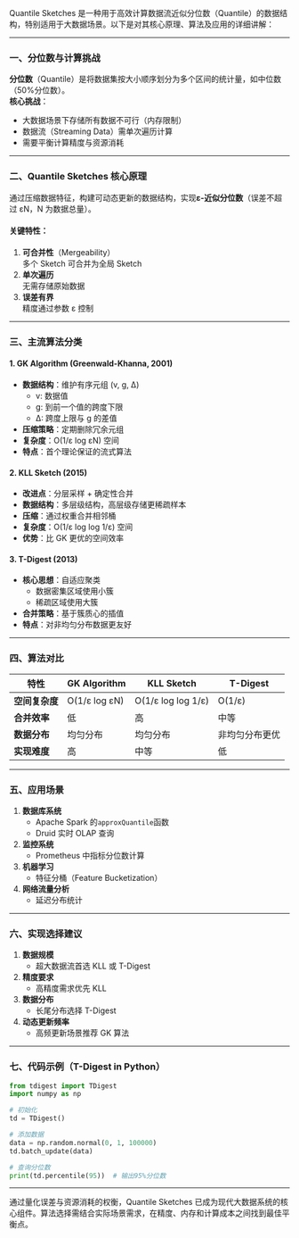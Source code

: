 Quantile Sketches 是一种用于高效计算数据流近似分位数（Quantile）的数据结构，特别适用于大数据场景。以下是对其核心原理、算法及应用的详细讲解：

---

### 一、分位数与计算挑战

**分位数**（Quantile）是将数据集按大小顺序划分为多个区间的统计量，如中位数（50%分位数）。  
**核心挑战**：

- 大数据场景下存储所有数据不可行（内存限制）
- 数据流（Streaming Data）需单次遍历计算
- 需要平衡计算精度与资源消耗

---

### 二、Quantile Sketches 核心原理

通过压缩数据特征，构建可动态更新的数据结构，实现**ε-近似分位数**（误差不超过 εN，N 为数据总量）。

#### 关键特性：

1. **可合并性**（Mergeability）  
   多个 Sketch 可合并为全局 Sketch
2. **单次遍历**  
   无需存储原始数据
3. **误差有界**  
   精度通过参数 ε 控制

---

### 三、主流算法分类

#### 1. **GK Algorithm** (Greenwald-Khanna, 2001)

- **数据结构**：维护有序元组 (v, g, Δ)
  - v: 数据值
  - g: 到前一个值的跨度下限
  - Δ: 跨度上限与 g 的差值
- **压缩策略**：定期删除冗余元组
- **复杂度**：O(1/ε log εN) 空间
- **特点**：首个理论保证的流式算法

#### 2. **KLL Sketch** (2015)

- **改进点**：分层采样 + 确定性合并
- **数据结构**：多层级结构，高层级存储更稀疏样本
- **压缩**：通过权重合并相邻桶
- **复杂度**：O(1/ε log log 1/ε) 空间
- **优势**：比 GK 更优的空间效率

#### 3. **T-Digest** (2013)

- **核心思想**：自适应聚类
  - 数据密集区域使用小簇
  - 稀疏区域使用大簇
- **合并策略**：基于簇质心的插值
- **特点**：对非均匀分布数据更友好

---

### 四、算法对比

| 特性           | GK Algorithm  | KLL Sketch         | T-Digest       |
| -------------- | ------------- | ------------------ | -------------- |
| **空间复杂度** | O(1/ε log εN) | O(1/ε log log 1/ε) | O(1/ε)         |
| **合并效率**   | 低            | 高                 | 中等           |
| **数据分布**   | 均匀分布      | 均匀分布           | 非均匀分布更优 |
| **实现难度**   | 高            | 中等               | 低             |

---

### 五、应用场景

1. **数据库系统**
   - Apache Spark 的`approxQuantile`函数
   - Druid 实时 OLAP 查询
2. **监控系统**
   - Prometheus 中指标分位数计算
3. **机器学习**
   - 特征分桶（Feature Bucketization）
4. **网络流量分析**
   - 延迟分布统计

---

### 六、实现选择建议

1. **数据规模**
   - 超大数据流首选 KLL 或 T-Digest
2. **精度要求**
   - 高精度需求优先 KLL
3. **数据分布**
   - 长尾分布选择 T-Digest
4. **动态更新频率**
   - 高频更新场景推荐 GK 算法

---

### 七、代码示例（T-Digest in Python）

```python
from tdigest import TDigest
import numpy as np

# 初始化
td = TDigest()

# 添加数据
data = np.random.normal(0, 1, 100000)
td.batch_update(data)

# 查询分位数
print(td.percentile(95))  # 输出95%分位数
```

---

通过量化误差与资源消耗的权衡，Quantile Sketches 已成为现代大数据系统的核心组件。算法选择需结合实际场景需求，在精度、内存和计算成本之间找到最佳平衡点。

